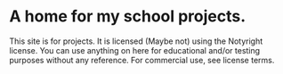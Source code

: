 # A home for my school projects.
This site is for projects. It is licensed (Maybe not) using the Notyright license.
You can use anything on here for educational and/or testing purposes without any
reference.
For commercial use, see license terms.
